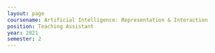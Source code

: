 ```yaml
---
layout: page
coursename: Artificial Intelligence: Representation & Interaction
position: Teaching Assistant
year: 2021
semester: 2
---
```

